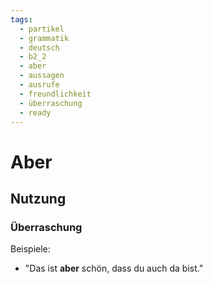 ```yaml
---
tags:
  - partikel
  - grammatik
  - deutsch
  - b2_2
  - aber
  - aussagen
  - ausrufe
  - freundlichkeit
  - überraschung
  - ready
---
```


# Aber

## Nutzung

### Überraschung  

Beispiele:  

- "Das ist **aber** schön, dass du auch da bist."  
